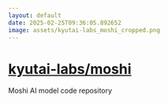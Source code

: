 ```yaml
---
layout: default
date: 2025-02-25T09:36:05.892652
image: assets/kyutai-labs_moshi_cropped.png
---
```


# [kyutai-labs/moshi](https://github.com/kyutai-labs/moshi)

Moshi AI model code repository
